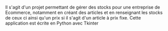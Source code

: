 Il s'agit d'un projet permettant de gérer des stocks pour une entreprise de Ecommerce, notamment en créant des articles et en renseignant les stocks de ceux ci ainsi qu'un prix si il s'agit d'un article à prix fixe.
Cette application est écrite en Python avec Tkinter
